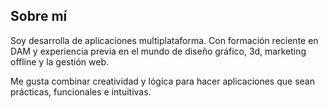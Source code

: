 ## Sobre mí

Soy desarrolla de aplicaciones multiplataforma. Con formación reciente en DAM y experiencia previa en el mundo de diseño gráfico, 3d, marketing offline y la gestión web.

Me gusta combinar creatividad y lógica para hacer aplicaciones que sean prácticas, funcionales e intuitivas.
